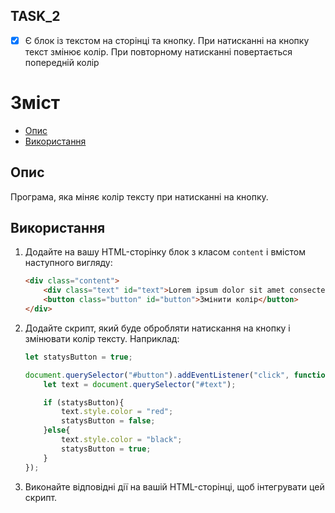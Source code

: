 ## TASK_2

- [x] Є блок із текстом на сторінці та кнопку. При натисканні на кнопку текст змінює колір. При повторному натисканні повертається попередній колір

# Зміст
- [Опис](#опис)
- [Використання](#використання)

## Опис
Програма, яка міняє колір тексту при натисканні на кнопку.

## Використання
1. Додайте на вашу HTML-сторінку блок з класом `content` і вмістом наступного вигляду:
    ```html
    <div class="content">
        <div class="text" id="text">Lorem ipsum dolor sit amet consectetur adipisicing elit. Dicta quas eaque nulla blanditiis ullam dolorem, ratione placeat animi officia corrupti?</div>
        <button class="button" id="button">Змінити колір</button>
    </div>
    ```
2. Додайте скрипт, який буде обробляти натискання на кнопку і змінювати колір тексту. Наприклад:
    ```javascript
    let statysButton = true;

    document.querySelector("#button").addEventListener("click", function(){
        let text = document.querySelector("#text");

        if (statysButton){
            text.style.color = "red";
            statysButton = false;
        }else{
            text.style.color = "black";
            statysButton = true;
        }
    });
    ```
3. Виконайте відповідні дії на вашій HTML-сторінці, щоб інтегрувати цей скрипт.
